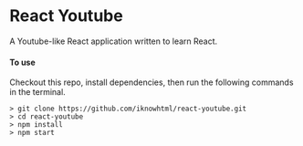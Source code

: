 # React Youtube
A Youtube-like React application written to learn React. 

#### To use
Checkout this repo, install dependencies, then run the following commands in the terminal. 

```
> git clone https://github.com/iknowhtml/react-youtube.git
> cd react-youtube
> npm install
> npm start
```
